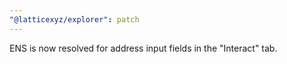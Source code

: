 ```yaml
---
"@latticexyz/explorer": patch
---
```


ENS is now resolved for address input fields in the "Interact" tab.
